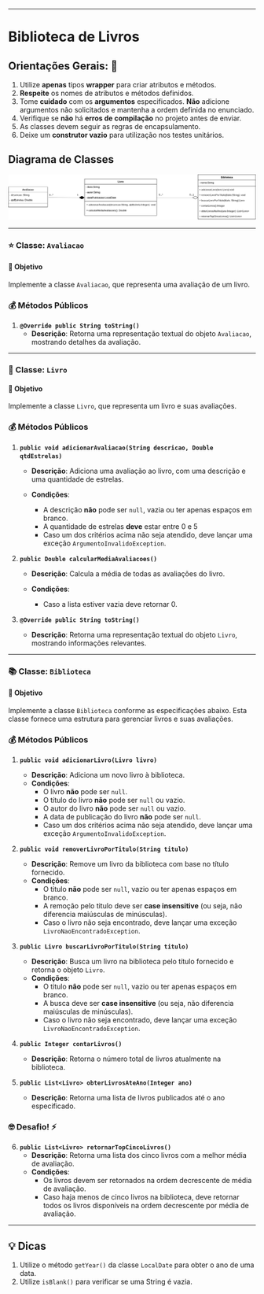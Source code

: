 ****

# Biblioteca de Livros

## Orientações Gerais: 🚨

1. Utilize **apenas** tipos **wrapper** para criar atributos e métodos.
2. **Respeite** os nomes de atributos e métodos definidos.
3. Tome **cuidado** com os **argumentos** especificados. **Não** adicione argumentos não solicitados
   e mantenha a ordem definida no enunciado.
4. Verifique se **não** há **erros de compilação** no projeto antes de enviar.
5. As classes devem seguir as regras de encapsulamento.
6. Deixe um **construtor vazio** para utilização nos testes unitários.

## Diagrama de Classes

![diagrama.png](diagrama.png)

---

### ⭐ Classe: `Avaliacao`

#### 🎯 Objetivo

Implemente a classe `Avaliacao`, que representa uma avaliação de um livro.

### 💰 Métodos Públicos

1. **`@Override public String toString()`**
   - **Descrição**: Retorna uma representação textual do objeto `Avaliacao`, mostrando detalhes da
     avaliação.

---

### 📖 Classe: `Livro`

#### 🎯 Objetivo

Implemente a classe `Livro`, que representa um livro e suas avaliações.

### 💰 Métodos Públicos

1. **`public void adicionarAvaliacao(String descricao, Double qtdEstrelas)`**
   - **Descrição**: Adiciona uma avaliação ao livro, com uma descrição e uma quantidade de
     estrelas.

   - **Condições**:
      - A descrição **não** pode ser `null`, vazia ou ter apenas espaços em branco.
      - A quantidade de estrelas **deve** estar entre 0 e 5
      - Caso um dos critérios acima não seja atendido, deve lançar uma exceção `ArgumentoInvalidoException`.


2. **`public Double calcularMediaAvaliacoes()`**
   - **Descrição**: Calcula a média de todas as avaliações do livro.

   - **Condições**:
      - Caso a lista estiver vazia deve retornar 0.


3. **`@Override public String toString()`**
   - **Descrição**: Retorna uma representação textual do objeto `Livro`, mostrando informações
     relevantes.

---

### 📚 Classe: `Biblioteca`

#### 🎯 Objetivo

Implemente a classe `Biblioteca` conforme as especificações abaixo. Esta classe fornece uma
estrutura para gerenciar livros e suas avaliações.

### 💰 Métodos Públicos

1. **`public void adicionarLivro(Livro livro)`**
    - **Descrição**: Adiciona um novo livro à biblioteca.
    - **Condições**:
        - O livro **não** pode ser `null`.
        - O título do livro **não** pode ser `null` ou vazio.
        - O autor do livro **não** pode ser `null` ou vazio.
        - A data de publicação do livro **não** pode ser `null`.
        - Caso um dos critérios acima não seja atendido, deve lançar uma exceção `ArgumentoInvalidoException`.


2. **`public void removerLivroPorTitulo(String titulo)`**
    - **Descrição**: Remove um livro da biblioteca com base no título fornecido.
    - **Condições**:
        - O titulo **não** pode ser `null`, vazio ou ter apenas espaços em branco.
        - A remoção pelo titulo deve ser **case insensitive** (ou seja, não diferencia maiúsculas de
          minúsculas).
        - Caso o livro não seja encontrado, deve lançar uma exceção `LivroNaoEncontradoException`.


3. **`public Livro buscarLivroPorTitulo(String titulo)`**
    - **Descrição**: Busca um livro na biblioteca pelo título fornecido e retorna o objeto `Livro`.
    - **Condições**:
        - O titulo **não** pode ser `null`, vazio ou ter apenas espaços em branco.
        - A busca deve ser **case insensitive** (ou seja, não diferencia maiúsculas de minúsculas).
        - Caso o livro não seja encontrado, deve lançar uma exceção `LivroNaoEncontradoException`.


4. **`public Integer contarLivros()`**
    - **Descrição**: Retorna o número total de livros atualmente na biblioteca.


5. **`public List<Livro> obterLivrosAteAno(Integer ano)`**
    - **Descrição**: Retorna uma lista de livros publicados até o ano especificado.

### 🤓 Desafio! ⚡

6. **`public List<Livro> retornarTopCincoLivros()`**
    - **Descrição**: Retorna uma lista dos cinco livros com a melhor média de avaliação.
    - **Condições**:
        - Os livros devem ser retornados na ordem decrescente de média de avaliação.
        - Caso haja menos de cinco livros na biblioteca, deve retornar todos os livros disponíveis
          na ordem decrescente por média de avaliação.

---

## 💡 Dicas

1. Utilize o método `getYear()` da classe `LocalDate` para obter o ano de uma data.
2. Utilize `isBlank()` para verificar se uma String é vazia.
